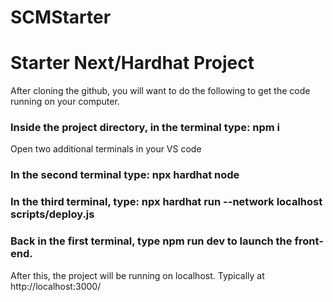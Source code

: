 # SCMStarter
# Starter Next/Hardhat Project
After cloning the github, you will want to do the following to get the code running on your computer.

### Inside the project directory, in the terminal type: npm i

Open two additional terminals in your VS code

### In the second terminal type: npx hardhat node

### In the third terminal, type: npx hardhat run --network localhost scripts/deploy.js

### Back in the first terminal, type npm run dev to launch the front-end.

After this, the project will be running on localhost. Typically at http://localhost:3000/
